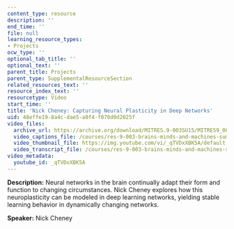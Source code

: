 ```yaml
---
content_type: resource
description: ''
end_time: ''
file: null
learning_resource_types:
- Projects
ocw_type: ''
optional_tab_title: ''
optional_text: ''
parent_title: Projects
parent_type: SupplementalResourceSection
related_resources_text: ''
resource_index_text: ''
resourcetype: Video
start_time: ''
title: 'Nick Cheney: Capturing Neural Plasticity in Deep Networks'
uid: 48effe19-8a4c-dae5-a0f4-f070d0d2025f
video_files:
  archive_url: https://archive.org/download/MITRES.9-003SU15/MITRES9_003SU15_Project_2_300k.mp4
  video_captions_file: /courses/res-9-003-brains-minds-and-machines-summer-course-summer-2015/e259c3a084465831955850d994f1bac0_qTVDxXBK5A.vtt
  video_thumbnail_file: https://img.youtube.com/vi/_qTVDxXBK5A/default.jpg
  video_transcript_file: /courses/res-9-003-brains-minds-and-machines-summer-course-summer-2015/b3d043364a938e1646d808a0d7eaea49_qTVDxXBK5A.pdf
video_metadata:
  youtube_id: _qTVDxXBK5A
---
```


**Description:** Neural networks in the brain continually adapt their form and function to changing circumstances. Nick Cheney explores how this neuroplasticity can be modeled in deep learning networks, yielding stable learning behavior in dynamically changing networks.

**Speaker:** Nick Cheney



